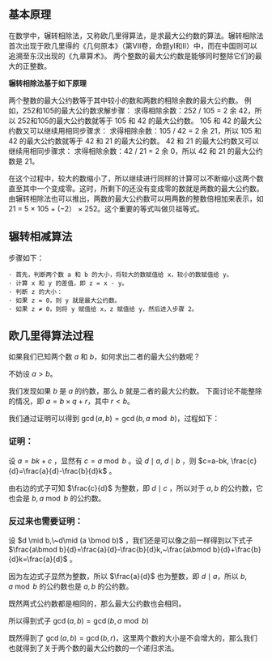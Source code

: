 ## 基本原理

在数学中，辗转相除法，又称欧几里得算法，是求最大公约数的算法。辗转相除法首次出现于欧几里得的《几何原本》（第VII卷，命题yⅠ和Ⅱ）中，而在中国则可以追溯至东汉出现的《九章算术》。
两个整数的最大公约数是能够同时整除它们的最大的正整数。

**辗转相除法基于如下原理**

两个整数的最大公约数等于其中较小的数和两数的相除余数的最大公约数。
例如，252和105的最大公约数求解步骤：
求得相除余数：252 / 105 = 2 余 42，所以 252和105的最大公约数就等于 105 和 42 的最大公约数。
105 和 42 的最大公约数又可以继续用相同步骤求：
求得相除余数：105 / 42 = 2 余 21，所以 105 和 42 的最大公约数就等于 42 和 21 的最大公约数。
42 和 21 的最大公约数又可以继续用相同步骤求：
求得相除余数：42 / 21 = 2 余 0，所以 42 和 21 的最大公约数是 21。

在这个过程中，较大的数缩小了，所以继续进行同样的计算可以不断缩小这两个数直至其中一个变成零。这时，所剩下的还没有变成零的数就是两数的最大公约数。由辗转相除法也可以推出，两数的最大公约数可以用两数的整数倍相加来表示，如21 = 5 × 105 + (−2） × 252。这个重要的等式叫做贝祖等式。

## 辗转相减算法

步骤如下：

    · 首先，判断两个数 a 和 b 的大小，将较大的数赋值给 x，较小的数赋值给 y。
    · 计算 x 和 y 的差值，即 z = x - y。
    · 判断 z 的大小：
    · 如果 z = 0，则 y 就是最大公约数。
    · 如果 z ≠ 0，则将 y 赋值给 x，z 赋值给 y，然后进入步骤 2。

## 欧几里得算法过程

如果我们已知两个数 $a$ 和 $b$，如何求出二者的最大公约数呢？

不妨设 $a > b$。

我们发现如果 $b$ 是 $a$ 的约数，那么 $b$ 就是二者的最大公约数。
下面讨论不能整除的情况，即 $a = b \times q + r$，其中 $r < b$。

我们通过证明可以得到 $\gcd(a,b)=\gcd(b,a \bmod b)$，过程如下：

### 证明：

设 $a=bk+c$ ，显然有 $c=a \bmod b$ 。设 $d \mid a,~d \mid b$ ，则 $c=a-bk, \frac{c}{d}=\frac{a}{d}-\frac{b}{d}k$ 。
    
由右边的式子可知 $\frac{c}{d}$ 为整数，即 $d \mid c$ ，所以对于 $a,b$ 的公约数，它也会是 $b,a \bmod b$ 的公约数。
    
### 反过来也需要证明：
    
设 $d \mid b,\~d\mid (a \bmod b)$ ，我们还是可以像之前一样得到以下式子 $\frac{a\bmod b}{d}=\frac{a}{d}-\frac{b}{d}k,~\frac{a\bmod b}{d}+\frac{b}{d}k=\frac{a}{d}$ 。
    
因为左边式子显然为整数，所以 $\frac{a}{d}$ 也为整数，即 $d \mid a$，所以 $b,a\bmod b$ 的公约数也是 $a,b$ 的公约数。
    
既然两式公约数都是相同的，那么最大公约数也会相同。
    
所以得到式子 $\gcd(a,b)=\gcd(b,a\bmod b)$

既然得到了 $\gcd(a, b) = \gcd(b, r)$，这里两个数的大小是不会增大的，那么我们也就得到了关于两个数的最大公约数的一个递归求法。
